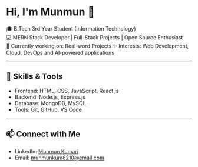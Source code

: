 # Hi, I'm Munmun 👋  

🎓 B.Tech 3rd Year Student (Information Technology)  
💻 MERN Stack Developer | Full-Stack Projects | Open Source Enthusiast  
🚀 Currently working on: Real-word Projects 
✨ Interests: Web Development, Cloud, DevOps and AI-powered applications  

---

## 🔧 Skills & Tools
- Frontend: HTML, CSS, JavaScript, React.js  
- Backend: Node.js, Express.js  
- Database: MongoDB, MySQL  
- Tools: Git, GitHub, VS Code  

---

## 📫 Connect with Me
- LinkedIn: [Munmun Kumari](https://www.linkedin.com/in/munmun-kumari-0802aa285/)  
- Email: munmunkum8210@email.com  

